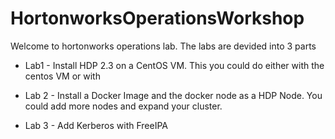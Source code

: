 # HortonworksOperationsWorkshop

Welcome to hortonworks operations lab. The labs are devided into 3 parts

+ Lab1 - Install HDP 2.3 on a CentOS VM. This you could do either with the centos VM or with 

+ Lab 2 - Install a Docker Image and the docker node as a HDP Node.
          You could add more nodes and expand your cluster.

+ Lab 3 - Add Kerberos with FreeIPA
